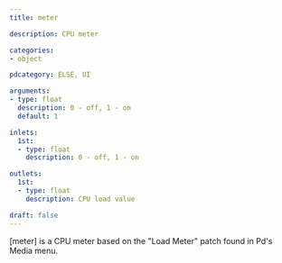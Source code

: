 ```yaml
---
title: meter

description: CPU meter

categories:
- object

pdcategory: ELSE, UI

arguments:
- type: float
  description: 0 - off, 1 - on
  default: 1

inlets:
  1st:
  - type: float
    description: 0 - off, 1 - on

outlets:
  1st:
  - type: float
    description: CPU load value

draft: false
---
```


[meter] is a CPU meter based on the "Load Meter" patch found in Pd's Media menu.
